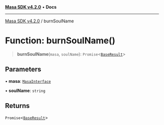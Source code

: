 [**Masa SDK v4.2.0**](../README.md) • **Docs**

***

[Masa SDK v4.2.0](../globals.md) / burnSoulName

# Function: burnSoulName()

> **burnSoulName**(`masa`, `soulName`): `Promise`\<[`BaseResult`](../interfaces/BaseResult.md)\>

## Parameters

• **masa**: [`MasaInterface`](../interfaces/MasaInterface.md)

• **soulName**: `string`

## Returns

`Promise`\<[`BaseResult`](../interfaces/BaseResult.md)\>
